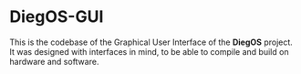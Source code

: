 DiegOS-GUI
==========

This is the codebase of the Graphical User Interface of the **DiegOS** project.
It was designed with interfaces in mind, to be able to compile and build
on hardware and software.


